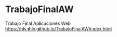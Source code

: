 # TrabajoFinalAW
Trabajo Final Aplicaciones Web
https://hlvnhlv.github.io/TrabajoFinalAW/index.html
